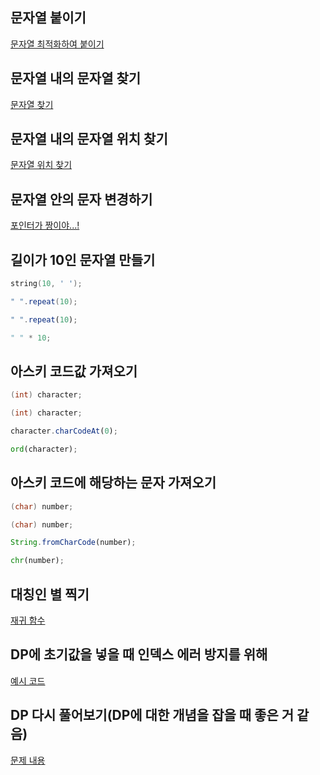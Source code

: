 ## 문자열 붙이기
[문자열 최적화하여 붙이기](https://github.com/yoonc01/codetree-TILs/tree/main/250212/Run%20Length%20%EC%9D%B8%EC%BD%94%EB%94%A9)

## 문자열 내의 문자열 찾기
[문자열 찾기](https://github.com/yoonc01/codetree-TILs/tree/main/250213/%ED%8A%B9%EC%A0%95%20%EB%AC%B8%EC%9E%90%EC%9D%98%20%EC%9C%A0%EB%AC%B4)

## 문자열 내의 문자열 위치 찾기
[문자열 위치 찾기](https://github.com/yoonc01/codetree-TILs/tree/main/250213/%EB%B6%80%EB%B6%84%EB%AC%B8%EC%9E%90%EC%97%B4%20%EC%9C%84%EC%B9%98%20%EA%B5%AC%ED%95%98%EA%B8%B0)

## 문자열 안의 문자 변경하기
[포인터가 짱이야...!](https://github.com/yoonc01/codetree-TILs/tree/main/250216/a%EB%A1%9C%20%EC%B1%84%EC%9B%8C%EB%84%A3%EA%B8%B0)

## 길이가 10인 문자열 만들기
```c++
string(10, ' ');
```
```java
" ".repeat(10);
```
```js
" ".repeat(10);
```
```python
" " * 10;
```

## 아스키 코드값 가져오기
```c++
(int) character;
```

```java
(int) character;
```

```js
character.charCodeAt(0);
```

```python
ord(character);
```

## 아스키 코드에 해당하는 문자 가져오기
```c++
(char) number;
```

```java
(char) number;
```

```js
String.fromCharCode(number);
```

```python
chr(number);
```
## 대칭인 별 찍기
[재귀 함수](https://github.com/yoonc01/codetree-TILs/tree/main/250224/%EC%9E%AC%EA%B7%80%ED%95%A8%EC%88%98%EB%A5%BC%20%EC%9D%B4%EC%9A%A9%ED%95%9C%20%EB%B3%84%20%EC%B6%9C%EB%A0%A5%202)

## DP에 초기값을 넣을 때 인덱스 에러 방지를 위해
[예시 코드](https://github.com/yoonc01/codetree-TILs/blob/main/250228/%EA%B3%84%EB%8B%A8%20%EC%98%A4%EB%A5%B4%EA%B8%B0/climbing-stairs.py)

## DP 다시 풀어보기(DP에 대한 개념을 잡을 때 좋은 거 같음)
[문제 내용](https://github.com/yoonc01/codetree-TILs/tree/main/250228/%EC%A0%95%EC%88%98%20%EC%82%AC%EA%B0%81%ED%98%95%20%EC%B5%9C%EC%86%9F%EA%B0%92%EC%9D%98%20%EC%B5%9C%EB%8C%80)

